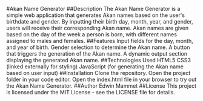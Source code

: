 #Akan Name Generator
##Description
The Akan Name Generator is a simple web application that generates Akan names based on the user's birthdate and gender. By inputting their birth day, month, year, and gender, users will receive their corresponding Akan name. Akan names are given based on the day of the week a person is born, with different names assigned to males and females.
##Features
Input fields for the day, month, and year of birth.
Gender selection to determine the Akan name.
A button that triggers the generation of the Akan name.
A dynamic output section displaying the generated Akan name.
##Technologies Used
HTML5
CSS3 (linked externally for styling)
JavaScript (for generating the Akan name based on user input)
##Installation
Clone the repository.
Open the project folder in your code editor.
Open the index.html file in your browser to try out the Akan Name Generator.
##Author
Edwin Mammet
##License
This project is licensed under the MIT License - see the LICENSE file for details.

